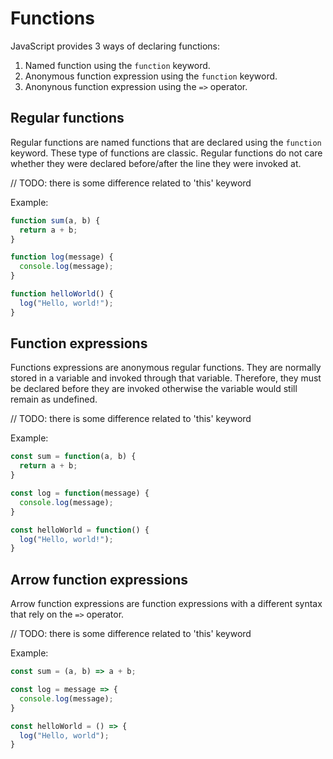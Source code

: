 # Functions

JavaScript provides 3 ways of declaring functions:

1. Named function using the `function` keyword.
2. Anonymous function expression using the `function` keyword.
3. Anonynous function expression using the `=>` operator.

## Regular functions

Regular functions are named functions that are declared using the `function` keyword. These type of functions are classic. Regular functions do not care whether they were declared before/after the line they were invoked at. 

// TODO: there is some difference related to 'this' keyword

Example:

```javascript
function sum(a, b) {
  return a + b;
}

function log(message) {
  console.log(message);
}

function helloWorld() {
  log("Hello, world!");
}
```

## Function expressions

Functions expressions are anonymous regular functions. They are normally stored in a variable and invoked through that variable. Therefore, they must be declared before they are invoked otherwise the variable would still remain as undefined.

// TODO: there is some difference related to 'this' keyword

Example:

```javascript
const sum = function(a, b) {
  return a + b;
}

const log = function(message) {
  console.log(message);
}

const helloWorld = function() {
  log("Hello, world!");
}
```

## Arrow function expressions

Arrow function expressions are function expressions with a different syntax that rely on the `=>` operator.

// TODO: there is some difference related to 'this' keyword

Example:

```javascript
const sum = (a, b) => a + b;

const log = message => {
  console.log(message);
}

const helloWorld = () => {
  log("Hello, world");
}
```
